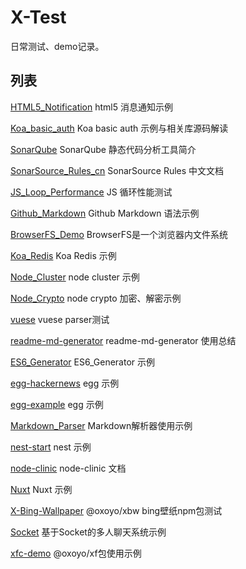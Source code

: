 # X-Test

日常测试、demo记录。


## 列表

[HTML5_Notification](./HTML5_Notification) html5 消息通知示例

[Koa_basic_auth](./Koa_basic_auth) Koa basic auth 示例与相关库源码解读

[SonarQube](./SonarQube) SonarQube 静态代码分析工具简介

[SonarSource_Rules_cn](./SonarSource_Rules_cn) SonarSource Rules 中文文档

[JS_Loop_Performance](./JS_Loop_Performance) JS 循环性能测试

[Github_Markdown](./Github_Markdown) Github Markdown 语法示例

[BrowserFS_Demo](./BrowserFS_Demo) BrowserFS是一个浏览器内文件系统

[Koa_Redis](./Koa_Redis) Koa Redis 示例

[Node_Cluster](./Node_Cluster) node cluster 示例

[Node_Crypto](./Node_Crypto) node crypto 加密、解密示例

[vuese](./vuese) vuese parser测试

[readme-md-generator](./readme-md-generator) readme-md-generator 使用总结

[ES6_Generator](./ES6_Generator) ES6_Generator 示例

[egg-hackernews](./egg-hackernews) egg 示例

[egg-example](./egg-example) egg 示例

[Markdown_Parser](./Markdown_Parser) Markdown解析器使用示例

[nest-start](./nest-start) nest 示例

[node-clinic](./node-clinic) node-clinic 文档

[Nuxt](./Nuxt) Nuxt 示例

[X-Bing-Wallpaper](./X-Bing-Wallpaper) @oxoyo/xbw bing壁纸npm包测试

[Socket](./Socket) 基于Socket的多人聊天系统示例

[xfc-demo](./xfc-demo) @oxoyo/xf包使用示例


